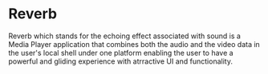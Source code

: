 # Reverb
Reverb which stands  for the echoing effect associated with sound is a Media Player application that combines both the audio and the video data in the user's local shell under one platform enabling the user to have a powerful and gliding experience with atrractive UI and functionality.
